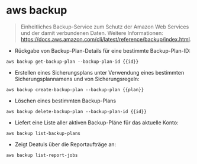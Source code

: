 # aws backup

> Einheitliches Backup-Service zum Schutz der Amazon Web Services und der damit verbundenen Daten.
> Weitere Informationen: <https://docs.aws.amazon.com/cli/latest/reference/backup/index.html>.

- Rückgabe von Backup-Plan-Details für eine bestimmte Backup-Plan-ID:

`aws backup get-backup-plan --backup-plan-id {{id}}`

- Erstellen eines Sicherungsplans unter Verwendung eines bestimmten Sicherungsplannamens und von Sicherungsregeln:

`aws backup create-backup-plan --backup-plan {{plan}}`

- Löschen eines bestimmten Backup-Plans

`aws backup delete-backup-plan --backup-plan-id {{id}}`

- Liefert eine Liste aller aktiven Backup-Pläne für das aktuelle Konto:

`aws backup list-backup-plans`

- Zeigt Deatuls über die Reportaufträge an:

`aws backup list-report-jobs`
